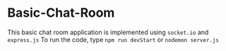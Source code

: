 # Basic-Chat-Room
This basic chat room application is implemented using `socket.io` and `express.js`
To run the code, type `npm run devStart` or `nodemon server.js`
